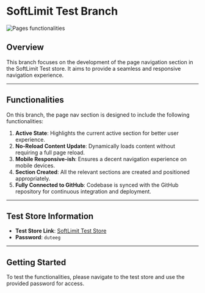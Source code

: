 # SoftLimit Test Branch

![Pages functionalities](https://i.ibb.co/5sTvFD3/ezgif-com-video-to-gif.gif)

## Overview

This branch focuses on the development of the page navigation section in the SoftLimit Test store. It aims to provide a seamless and responsive navigation experience.

---

## Functionalities

On this branch, the page nav section is designed to include the following functionalities:

1. **Active State**: Highlights the current active section for better user experience.
2. **No-Reload Content Update**: Dynamically loads content without requiring a full page reload.
3. **Mobile Responsive-ish**: Ensures a decent navigation experience on mobile devices.
4. **Section Created**: All the relevant sections are created and positioned appropriately.
5. **Fully Connected to GitHub**: Codebase is synced with the GitHub repository for continuous integration and deployment.

---

## Test Store Information

- **Test Store Link**: [SoftLimit Test Store](https://softlimit-test-store.myshopify.com/pages/page-1)
- **Password**: `duteeg`

---

## Getting Started

To test the functionalities, please navigate to the test store and use the provided password for access.


